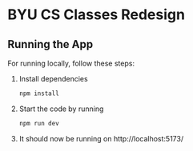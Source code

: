 # BYU CS Classes Redesign

## Running the App

For running locally, follow these steps:

1. Install dependencies
    ```sh
    npm install
    ```
2. Start the code by running
    ```sh
    npm run dev
    ```
3. It should now be running on http://localhost:5173/
